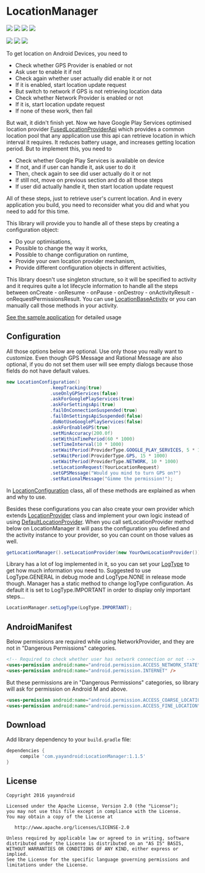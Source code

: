 # LocationManager

<a href="http://developer.android.com/index.html" target="_blank"><img src="https://img.shields.io/badge/platform-android-green.svg"/></a> <a href="https://android-arsenal.com/api?level=14" target="_blank"><img src="https://img.shields.io/badge/API-14%2B-green.svg?style=flat"/></a> <a href="https://opensource.org/licenses/Apache-2.0" target="_blank"><img src="https://img.shields.io/badge/License-Apache_v2.0-blue.svg?style=flat"/></a> <a href="http://search.maven.org/#search%7Cga%7C1%7CLocationManager" target="_blank"><img src="https://img.shields.io/maven-central/v/com.yayandroid/LocationManager.svg"/></a>

<a href="http://www.methodscount.com/?lib=com.yayandroid%3ALocationManager%3A1.0.2" target="_blank"><img src="https://img.shields.io/badge/Methods count-283-e91e63.svg"></img></a> <a href="http://www.methodscount.com/?lib=com.yayandroid%3ALocationManager%3A1.0.2" target="_blank"><img src="https://img.shields.io/badge/Size-46 KB-e91e63.svg"></img></a> <a href="http://android-arsenal.com/details/1/3148" target="_blank"><img src="https://img.shields.io/badge/Android%20Arsenal-LocationManager-brightgreen.svg?style=flat"/></a>

To get location on Android Devices, you need to 
<ul>
<li>Check whether GPS Provider is enabled or not</li>
<li>Ask user to enable it if not</li>
<li>Check again whether user actually did enable it or not</li>
<li>If it is enabled, start location update request</li>
<li>But switch to network if GPS is not retrieving location data</li>
<li>Check whether Network Provider is enabled or not</li>
<li>If it is, start location update request</li>
<li>If none of these work, then fail</li>
</ul>

But wait, it didn't finish yet. Now we have Google Play Services optimised location provider [FusedLocationProviderApi][1] which provides a common location pool that any application use this api can retrieve location in which interval it requires. It reduces battery usage, and increases getting location period. But to implement this, you need to

<ul>
<li>Check whether Google Play Services is available on device</li>
<li>If not, and if user can handle it, ask user to do it</li>
<li>Then, check again to see did user actually do it or not</li>
<li>If still not, move on previous section and do all those steps</li>
<li>If user did actually handle it, then start location update request</li>
</ul>

All of these steps, just to retrieve user's current location. And in every application you build, you need to reconsider what you did and what you need to add for this time.

This library will provide you to handle all of these steps by creating a configuration object:
<ul>
<li>Do your optimisations,</li>
<li>Possible to change the way it works,</li> 
<li>Possible to change configuration on runtime,</li>
<li>Provide your own location provider mechanism,</li>
<li>Provide different configuration objects in different activities,</li>
</ul>
 
This library doesn't use singleton structure, so it will be specified to activity and it requires quite a lot lifecycle information to handle all the steps between onCreate - onResume - onPause - onDestroy - onActivityResult - onRequestPermissionsResult. You can use [LocationBaseActivity][2] or you can manually call those methods in your activity.

[See the sample application][3] for detailed usage

## Configuration

All those options below are optional. Use only those you really want to customize. 
Even though GPS Message and Rational Message are also optional, if you do not set them user will see empty dialogs because those fields do not have default values.

```java 
new LocationConfiguration()
                .keepTracking(true)
                .useOnlyGPServices(false)
                .askForGooglePlayServices(true)
                .askForSettingsApi(true)
                .failOnConnectionSuspended(true)
                .failOnSettingsApiSuspended(false)
                .doNotUseGooglePlayServices(false)
                .askForEnableGPS(true)
                .setMinAccuracy(200.0f)
                .setWithinTimePeriod(60 * 1000)
                .setTimeInterval(10 * 1000)
                .setWaitPeriod(ProviderType.GOOGLE_PLAY_SERVICES, 5 * 1000)
                .setWaitPeriod(ProviderType.GPS, 15 * 1000)
                .setWaitPeriod(ProviderType.NETWORK, 10 * 1000)
                .setLocationRequest(YourLocationRequest)
                .setGPSMessage("Would you mind to turn GPS on?")
                .setRationalMessage("Gimme the permission!");
``` 
In [LocationConfiguration][4] class, all of these methods are explained as when and why to use.

Besides these configurations you can also create your own provider which extends [LocationProvider][5] class and implement your own logic instead of using [DefaultLocationProvider][6]. When you call setLocationProvider method below on LocationManager it will pass the configuration you defined and the activity instance to your provider, so you can count on those values as well.

```java 
getLocationManager().setLocationProvider(new YourOwnLocationProvider());
```

Library has a lot of log implemented in it, so you can set your [LogType][7] to get how much information you need to. Suggested to use LogType.GENERAL in debug mode and LogType.NONE in release mode though. Manager has a static method to change logType configuration. As default it is set to LogType.IMPORTANT in order to display only important steps...

```java 
LocationManager.setLogType(LogType.IMPORTANT);
```

## AndroidManifest

Below permissions are required while using NetworkProvider, and they are not in "Dangerous Permissions" categories.

```html 
<!-- Required to check whether user has network connection or not -->
<uses-permission android:name="android.permission.ACCESS_NETWORK_STATE" />
<uses-permission android:name="android.permission.INTERNET" />
```

But these permissions are in "Dangerous Permissions" categories, so library will ask for permission on Android M and above.

```html 
<uses-permission android:name="android.permission.ACCESS_COARSE_LOCATION" />
<uses-permission android:name="android.permission.ACCESS_FINE_LOCATION" />
```

## Download
Add library dependency to your `build.gradle` file:

```groovy
dependencies {    
     compile 'com.yayandroid:LocationManager:1.1.5'
}
```

## License
```
Copyright 2016 yayandroid

Licensed under the Apache License, Version 2.0 (the "License");
you may not use this file except in compliance with the License.
You may obtain a copy of the License at

   http://www.apache.org/licenses/LICENSE-2.0

Unless required by applicable law or agreed to in writing, software
distributed under the License is distributed on an "AS IS" BASIS,
WITHOUT WARRANTIES OR CONDITIONS OF ANY KIND, either express or implied.
See the License for the specific language governing permissions and
limitations under the License.
```

[1]: https://developers.google.com/android/reference/com/google/android/gms/location/FusedLocationProviderApi
[2]: https://github.com/yayaa/LocationManager/blob/master/Library/app/src/main/java/com/yayandroid/locationmanager/LocationBaseActivity.java
[3]: https://github.com/yayaa/LocationManager/blob/master/Sample/app/src/main/java/com/yayandroid/locationmanager/sample/MainActivity.java
[4]: https://github.com/yayaa/LocationManager/blob/master/Library/app/src/main/java/com/yayandroid/locationmanager/LocationConfiguration.java
[5]: https://github.com/yayaa/LocationManager/blob/master/Library/app/src/main/java/com/yayandroid/locationmanager/provider/LocationProvider.java
[6]: https://github.com/yayaa/LocationManager/blob/master/Library/app/src/main/java/com/yayandroid/locationmanager/provider/DefaultLocationProvider.java
[7]: https://github.com/yayaa/LocationManager/blob/master/Library/app/src/main/java/com/yayandroid/locationmanager/constants/LogType.java
